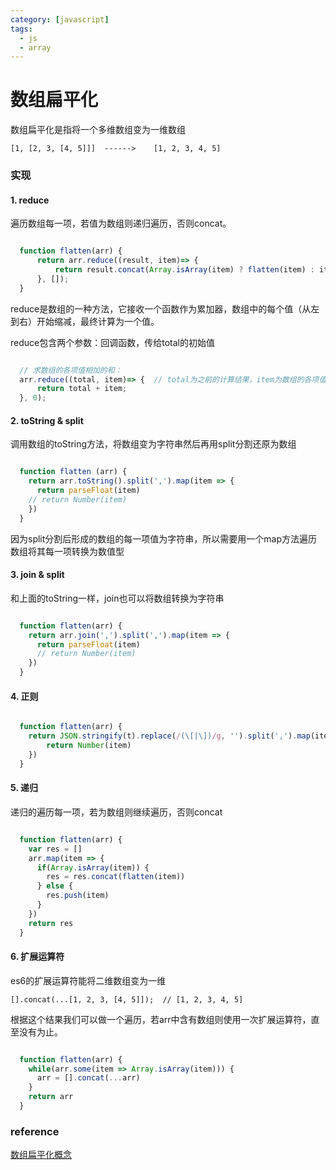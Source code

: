 ```yaml
---
category: [javascript]
tags:
  - js
  - array
---
```



# 数组扁平化

数组扁平化是指将一个多维数组变为一维数组

`[1, [2, 3, [4, 5]]]  ------>    [1, 2, 3, 4, 5]`


### 实现

#### 1. reduce

遍历数组每一项，若值为数组则递归遍历，否则concat。

```js

  function flatten(arr) {  
      return arr.reduce((result, item)=> {
          return result.concat(Array.isArray(item) ? flatten(item) : item);
      }, []);
  }

```

reduce是数组的一种方法，它接收一个函数作为累加器，数组中的每个值（从左到右）开始缩减，最终计算为一个值。

reduce包含两个参数：回调函数，传给total的初始值

```js

  // 求数组的各项值相加的和： 
  arr.reduce((total, item)=> {  // total为之前的计算结果，item为数组的各项值
      return total + item;
  }, 0);

```

#### 2. toString & split

调用数组的toString方法，将数组变为字符串然后再用split分割还原为数组

```js

  function flatten (arr) {
    return arr.toString().split(',').map(item => {
      return parseFloat(item)
    // return Number(item)
    })
  }

```

因为split分割后形成的数组的每一项值为字符串，所以需要用一个map方法遍历数组将其每一项转换为数值型

#### 3. join & split

和上面的toString一样，join也可以将数组转换为字符串

```js

  function flatten(arr) {
    return arr.join(',').split(',').map(item => {
      return parseFloat(item)
      // return Number(item)
    })
  }

```

#### 4. 正则

```js

  function flatten(arr) {
    return JSON.stringify(t).replace(/(\[|\])/g, '').split(',').map(item =>{
        return Number(item)
    })
  }

```

#### 5. 递归

递归的遍历每一项，若为数组则继续遍历，否则concat

``` js

  function flatten(arr) {
    var res = []
    arr.map(item => {
      if(Array.isArray(item)) {
        res = res.concat(flatten(item))
      } else {
        res.push(item)
      }
    })
    return res
  }

```

#### 6. 扩展运算符

es6的扩展运算符能将二维数组变为一维

`[].concat(...[1, 2, 3, [4, 5]]);  // [1, 2, 3, 4, 5]`

根据这个结果我们可以做一个遍历，若arr中含有数组则使用一次扩展运算符，直至没有为止。

```js

  function flatten(arr) {
    while(arr.some(item => Array.isArray(item))) {
      arr = [].concat(...arr)
    }
    return arr
  }

```


### reference
[数组扁平化概念](https://www.cnblogs.com/wind-lanyan/p/9044130.html)